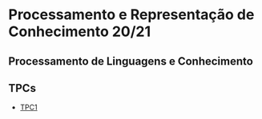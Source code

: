 # Processamento e Representação de Conhecimento 20/21
## Processamento de Linguagens e Conhecimento

## TPCs

* [TPC1]()
